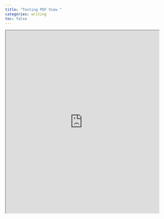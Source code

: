 ```yaml
---
title: "Testing PDF View "
categories: writing
toc: false
---
```


<iframe src="https://docs.google.com/file/d/0B8aGkJVsdqiJamVpUnJ1TDlFbFU/preview" width="100%" height="600"></iframe>
